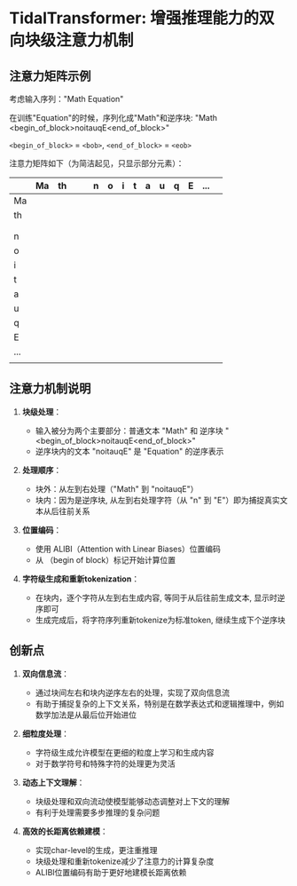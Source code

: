 # TidalTransformer: 增强推理能力的双向块级注意力机制

## 注意力矩阵示例

考虑输入序列："Math Equation" 

在训练"Equation"的时候，序列化成"Math"和逆序块: "Math <begin_of_block>noitauqE<end_of_block>"

`<begin_of_block>` = `<bob>`, `<end_of_block>` = `<eob>`

注意力矩阵如下（为简洁起见，只显示部分元素）：

|       | Ma | th |    | <bob> | n | o | i | t | a | u | q | E | ... | <eob> |
|-------|----|----|----|-------|---|---|---|---|---|---|---|---|-----|-------|
| Ma    |    |    |    |       |   |   |   |   |   |   |   |   |     |       |
| th    |    |    |    |       |   |   |   |   |   |   |   |   |     |       |
|       |    |    |    |       |   |   |   |   |   |   |   |   |     |       |
| <bob> |    |    |    |       |   |   |   |   |   |   |   |   |     |       |
| n     |    |    |    |       |   |   |   |   |   |   |   |   |     |       |
| o     |    |    |    |       |   |   |   |   |   |   |   |   |     |       |
| i     |    |    |    |       |   |   |   |   |   |   |   |   |     |       |
| t     |    |    |    |       |   |   |   |   |   |   |   |   |     |       |
| a     |    |    |    |       |   |   |   |   |   |   |   |   |     |       |
| u     |    |    |    |       |   |   |   |   |   |   |   |   |     |       |
| q     |    |    |    |       |   |   |   |   |   |   |   |   |     |       |
| E     |    |    |    |       |   |   |   |   |   |   |   |   |     |       |
| ...   |    |    |    |       |   |   |   |   |   |   |   |   |     |       |
| <eob> |    |    |    |       |   |   |   |   |   |   |   |   |     |       |

## 注意力机制说明

1. **块级处理**：
   - 输入被分为两个主要部分：普通文本 "Math" 和 逆序块 "<begin_of_block>noitauqE<end_of_block>"
   - 逆序块内的文本 "noitauqE" 是 "Equation" 的逆序表示

2. **处理顺序**：
   - 块外：从左到右处理（"Math" 到 "noitauqE"）
   - 块内：因为是逆序块, 从左到右处理字符（从 "n" 到 "E"）即为捕捉真实文本从后往前关系

3. **位置编码**：
   - 使用 ALIBI（Attention with Linear Biases）位置编码
   - 从 <bob>（begin of block）标记开始计算位置

4. **字符级生成和重新tokenization**：
   - 在块内，逐个字符从左到右生成内容, 等同于从后往前生成文本, 显示时逆序即可
   - 生成完成后，将字符序列重新tokenize为标准token, 继续生成下个逆序块

## 创新点

1. **双向信息流**：
   - 通过块间左右和块内逆序左右的处理，实现了双向信息流
   - 有助于捕捉复杂的上下文关系，特别是在数学表达式和逻辑推理中，例如数学加法是从最后位开始进位

2. **细粒度处理**：
   - 字符级生成允许模型在更细的粒度上学习和生成内容
   - 对于数学符号和特殊字符的处理更为灵活

3. **动态上下文理解**：
   - 块级处理和双向流动使模型能够动态调整对上下文的理解
   - 有利于处理需要多步推理的复杂问题

4. **高效的长距离依赖建模**：
   - 实现char-level的生成，更注重推理
   - 块级处理和重新tokenize减少了注意力的计算复杂度
   - ALIBI位置编码有助于更好地建模长距离依赖

